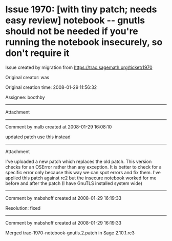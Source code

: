 # Issue 1970: [with tiny patch; needs easy review] notebook -- gnutls should not be needed if you're running the notebook insecurely, so don't require it

Issue created by migration from https://trac.sagemath.org/ticket/1970

Original creator: was

Original creation time: 2008-01-29 11:56:32

Assignee: boothby




---

Attachment


---

Comment by malb created at 2008-01-29 16:08:10

updated patch use this instead


---

Attachment

I've uploaded a new patch which replaces the old patch. This version checks for an OSError rather than any exception. It is better to check for a specific error only because this way we can spot errors and fix them. I've applied this patch against rc2 but the insecure notebook worked for me before and after the patch (I have GnuTLS installed system wide)


---

Comment by mabshoff created at 2008-01-29 16:19:33

Resolution: fixed


---

Comment by mabshoff created at 2008-01-29 16:19:33

Merged trac-1970-notebook-gnutls.2.patch in Sage 2.10.1.rc3
